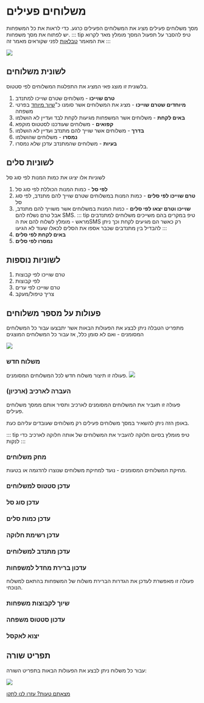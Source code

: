 # משלוחים פעילים

מסך משלוחים פעילים מציג את המשלוחים הפעילים כרגע. כדי לראות את כל המשפחות יש לפתוח את מסך משפחות.
::: tip טיפ
להסבר על תפעול המסך מומלץ מאד לקרוא את המאמר
[טבלאות](use-table.html)
 לפני שקוראים מאמר זה
:::


![](./2020-10-07_09h57_19.png)
## לשונית משלוחים
בלשונית זו מוצג פאי המציג את התפלגות המשלוחים לפי סטטוס.
1. **טרם שוייכו** - משלוחים שטרם שוייכו למתנדב
2. **מיוחדים שטרם שוייכו** - מציג את המשלוחים אשר סומנו כ"[שיוך מיוחד](http://localhost:8080/hagai-docs/guide/family-info.html#%D7%A9%D7%99%D7%95%D7%9A-%D7%9E%D7%99%D7%95%D7%97%D7%93) בפרטי משפחה
3. **באים לקחת** - משלוחים אשר המשפחות מגיעות לקחת לבד ועדיין לא הושלמו
4. **קפואים** - משלוחים שעודכנו לסטטוס מוקפא
5. **בדרך** - משלוחים אשר שוייך להם מתנדב ועדיין לא הושלמו
6. **נמסרו** - משלוחים שהושלמו
7. **בעיות** - משלוחים שהמתנדב עדכן שלא נמסרו


## לשוניות סלים
לשוניות אלו יציגו את כמות המנות לפי סוג סל

1. **לפי סל** - כמות המנות הכוללת לפי סוג סל
2. **טרם שוייכו לפי סלים** - כמות המנות במשלוחים שטרם שוייך להם מתנדב, לפי סוג סל
3. **שוייכו וטרם יצאו לפי סלים** - כמות המנות במשלוחים אשר משוייך להם מתנדב, אבל טרם נשלח להם SMS.
   ::: tip טיפ
   במקרים בהם משייכים משלוחים למתנדבים מראש - מומלץ לשלוח להם את הSMS רק כאשר הם מגיעים לקחת וכך ניתן להבדיל בין מתנדבים שכבר אספו את הסלים לכאלו שעוד לא הגיעו
   :::
4. **באים לקחת לפי סלים**
5. **נמסרו לפי סלים**

## לשוניות נוספות
1. טרם שוייכו לפי קבוצות
2. לפי קבוצות
3. טרם שוייכו לפי ערים
4. צריך טיפול/מעקב



## פעולות על מספר משלוחים
מתפריט הטבלה ניתן לבצע את הפעולות הבאות אשר יתבצעו עבור כל המשלוחים המסומנים - ואם לא סומן כלל, אז עבור כל המשלוחים המוצגים

![](./2020-10-07_10h29_48.png)

### משלוח חדש
פעולה זו תיצור משלוח חדש לכל המשלוחים המסומנים. 
![](./2020-10-07_10h38_37.png)

### העברה לארכיב (ארכיון)
פעולה זו תעביר את המשלוחים המסומנים לארכיב ותסיר אותם ממסך משלוחים פעילים.

באופן הזה ניתן להשאיר במסך משלוחים פעילים רק משלוחים שעובדים עליהם כעת.

::: tip טיפ
מומלץ בסיום חלוקה להעביר את המשלוחים של אותה חלוקה לארכיב כדי לנקות
:::

### מחק משלוחים
מחיקת המשלוחים המסומנים - נועד למחיקת משלוחים שנוצרו להדגמה או בטעות.

### עדכן סטטוס למשלוחים
### עדכן סוג סל
### עדכן כמות סלים
### עדכן רשימת חלוקה
### עדכן מתנדב למשלוחים
### עדכון ברירת מחדל למשפחות
פעולה זו מאפשרת לעדכן את הגדרות הברירת משלוח של המשפחות בהתאם למשלוח הנוכחי.
### שיוך לקבוצות משפחות
### עדכון סטטוס משפחה
### יצוא לאקסל

## תפריט שורה
עבור כל משלוח ניתן לבצע את הפעולות הבאות בתפריט השורה:

![](./2020-10-07_10h28_32.png)

[מצאתם טעות? עזרו לנו לתקן](https://github.com/noam-honig/food-basket-delivery/tree/master/docs/guide/active-deliveries.md)
